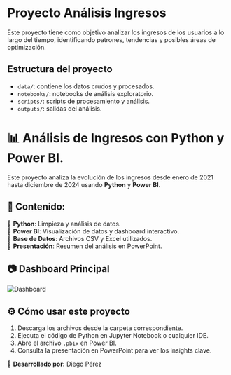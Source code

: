 # Proyecto Análisis Ingresos

Este proyecto tiene como objetivo analizar los ingresos de los usuarios a lo largo del tiempo, identificando patrones, tendencias y posibles áreas de optimización.

## Estructura del proyecto

- `data/`: contiene los datos crudos y procesados.
- `notebooks/`: notebooks de análisis exploratorio.
- `scripts/`: scripts de procesamiento y análisis.
- `outputs/`: salidas del análisis.


# 📊 Análisis de Ingresos con Python y Power BI.

Este proyecto analiza la evolución de los ingresos desde enero de 2021 hasta diciembre de 2024 usando **Python** y **Power BI**.  

## 📌 Contenido:  

🔹 **Python**: Limpieza y análisis de datos.  
🔹 **Power BI**: Visualización de datos y dashboard interactivo.  
🔹 **Base de Datos**: Archivos CSV y Excel utilizados.  
🔹 **Presentación**: Resumen del análisis en PowerPoint.  

## 📷 Dashboard Principal  
![Dashboard](PowerBI/Informe_Usuarios_202412.png)  

## ⚙️ Cómo usar este proyecto  
1. Descarga los archivos desde la carpeta correspondiente.  
2. Ejecuta el código de Python en Jupyter Notebook o cualquier IDE.
3. Abre el archivo `.pbix` en Power BI.  
4. Consulta la presentación en PowerPoint para ver los insights clave.  

📌 **Desarrollado por:** Diego Pérez  
